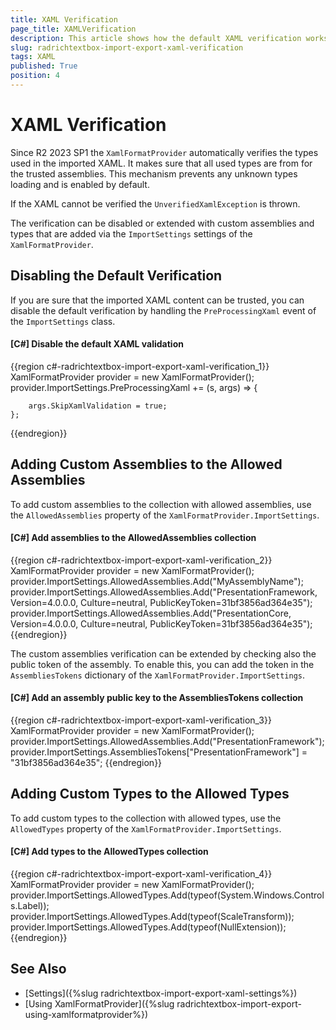 ```yaml
---
title: XAML Verification
page_title: XAMLVerification
description: This article shows how the default XAML verification works. 
slug: radrichtextbox-import-export-xaml-verification
tags: XAML
published: True
position: 4
---
```


# XAML Verification

Since R2 2023 SP1 the `XamlFormatProvider` automatically verifies the types used in the imported XAML. It makes sure that all used types are from for the trusted assemblies. This mechanism prevents any unknown types loading and is enabled by default. 

If the XAML cannot be verified the `UnverifiedXamlException` is thrown.

The verification can be disabled or extended with custom assemblies and types that are added via the `ImportSettings` settings of the `XamlFormatProvider`.

## Disabling the Default Verification

If you are sure that the imported XAML content can be trusted, you can disable the default verification by handling the `PreProcessingXaml` event of the `ImportSettings` class.

#### __[C#] Disable the default XAML validation__
{{region c#-radrichtextbox-import-export-xaml-verification_1}}
	XamlFormatProvider provider = new XamlFormatProvider();
    provider.ImportSettings.PreProcessingXaml += (s, args) => { 
    
        args.SkipXamlValidation = true;
    };
{{endregion}}

## Adding Custom Assemblies to the Allowed Assemblies 
 
To add custom assemblies to the collection with allowed assemblies, use the `AllowedAssemblies` property of the `XamlFormatProvider.ImportSettings`.

#### __[C#] Add assemblies to the AllowedAssemblies collection__
{{region c#-radrichtextbox-import-export-xaml-verification_2}}
	XamlFormatProvider provider = new XamlFormatProvider();
    provider.ImportSettings.AllowedAssemblies.Add("MyAssemblyName");
	provider.ImportSettings.AllowedAssemblies.Add("PresentationFramework, Version=4.0.0.0, Culture=neutral, PublicKeyToken=31bf3856ad364e35");
	provider.ImportSettings.AllowedAssemblies.Add("PresentationCore, Version=4.0.0.0, Culture=neutral, PublicKeyToken=31bf3856ad364e35");
{{endregion}}

The custom assemblies verification can be extended by checking also the public token of the assembly. To enable this, you can add the token in the `AssembliesTokens` dictionary of the `XamlFormatProvider.ImportSettings`.

#### __[C#] Add an assembly public key to the AssembliesTokens collection__
{{region c#-radrichtextbox-import-export-xaml-verification_3}}
	XamlFormatProvider provider = new XamlFormatProvider();
    provider.ImportSettings.AllowedAssemblies.Add("PresentationFramework");
    provider.ImportSettings.AssembliesTokens["PresentationFramework"] = "31bf3856ad364e35";
{{endregion}}

## Adding Custom Types to the Allowed Types

To add custom types to the collection with allowed types, use the `AllowedTypes` property of the `XamlFormatProvider.ImportSettings`.

#### __[C#] Add types to the AllowedTypes collection__
{{region c#-radrichtextbox-import-export-xaml-verification_4}}
	XamlFormatProvider provider = new XamlFormatProvider();
    provider.ImportSettings.AllowedTypes.Add(typeof(System.Windows.Controls.Label));
	provider.ImportSettings.AllowedTypes.Add(typeof(ScaleTransform));
	provider.ImportSettings.AllowedTypes.Add(typeof(NullExtension));
{{endregion}}

## See Also

 * [Settings]({%slug radrichtextbox-import-export-xaml-settings%})
 * [Using XamlFormatProvider]({%slug radrichtextbox-import-export-using-xamlformatprovider%})